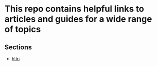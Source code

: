 # This repo contains helpful links to articles and guides for a wide range of topics

## Sections
  * [http](http.md)
